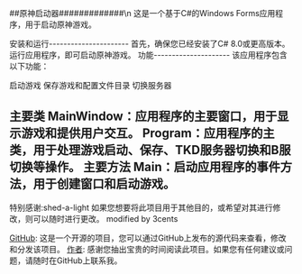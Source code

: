 ##原神启动器#############\n
这是一个基于C#的Windows Forms应用程序，用于启动原神游戏。

安装和运行----------------------
首先，确保您已经安装了C# 8.0或更高版本。
运行应用程序，即可启动原神游戏。
功能---------------------
该应用程序包含以下功能：

启动游戏
保存游戏和配置文件目录
切换服务器

主要类
MainWindow：应用程序的主要窗口，用于显示游戏和提供用户交互。
Program：应用程序的主类，用于处理游戏启动、保存、TKD服务器切换和B服切换等操作。
主要方法
Main：启动应用程序的事件方法，用于创建窗口和启动游戏。
--------------------------------------------------------------------
特别感谢:shed-a-light
如果您想要将此项目用于其他目的，或希望对其进行修改，则可以随时进行更改。 modified by 3cents

[GitHub]((https://github.com/MedicineKing/MK-GIL)): 这是一个开源的项目，您可以通过GitHub上发布的源代码来查看，修改和分发该项目。
[作者]((https://github.com/MedicineKing)): 感谢您抽出宝贵的时间阅读此项目。如果您有任何建议或问题，请随时在GitHub上联系我。

